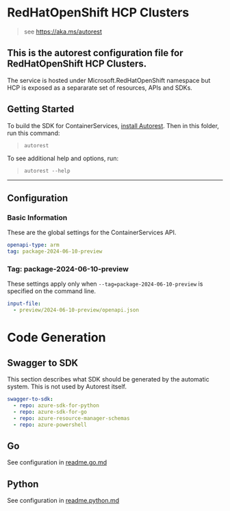 # RedHatOpenShift HCP Clusters

> see https://aka.ms/autorest


## This is the autorest configuration file for RedHatOpenShift HCP Clusters.

The service is hosted under Microsoft.RedHatOpenShift namespace but HCP is exposed
as a separarate set of resources, APIs and SDKs.

## Getting Started

To build the SDK for ContainerServices, [install Autorest](https://aka.ms/autorest/install). Then
in this folder, run this command:

> `autorest`

To see additional help and options, run:

> `autorest --help`

---

## Configuration

### Basic Information

These are the global settings for the ContainerServices API.

``` yaml
openapi-type: arm
tag: package-2024-06-10-preview
```

### Tag: package-2024-06-10-preview

These settings apply only when `--tag=package-2024-06-10-preview` is specified on the command line.

``` yaml $(tag) == 'package-2024-06-10-preview'
input-file:
  - preview/2024-06-10-preview/openapi.json
```

# Code Generation

## Swagger to SDK

This section describes what SDK should be generated by the automatic system.
This is not used by Autorest itself.

``` yaml $(swagger-to-sdk)
swagger-to-sdk:
  - repo: azure-sdk-for-python
  - repo: azure-sdk-for-go
  - repo: azure-resource-manager-schemas
  - repo: azure-powershell
```

<!-- ## Suppression -->

<!-- ### AutoRest v3 Suppressions -->
<!-- ``` yaml
suppressions:
    - code: PatchBodyParametersSchema
      reasons: false positives
      # https://github.com/Azure/azure-sdk-tools/issues/7802
``` -->


## Go

See configuration in [readme.go.md](./readme.go.md)

## Python

See configuration in [readme.python.md](./readme.python.md)